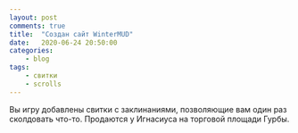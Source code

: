 ```yaml
---
layout: post
comments: true
title:	"Создан сайт WinterMUD"
date:	2020-06-24 20:50:00
categories:
    - blog
tags:
    - свитки
    - scrolls
---
```


Вы игру добавлены свитки с заклинаниями, позволяющие вам один раз сколдовать что-то. Продаются у Игнасиуса на торговой площади Гурбы.

